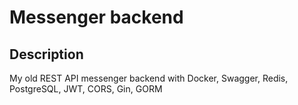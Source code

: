 # Messenger backend

## Description

My old REST API messenger backend with Docker, Swagger, Redis, PostgreSQL, JWT, CORS, Gin, GORM

